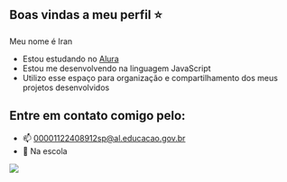 ## Boas vindas a meu perfil ⭐

Meu nome é Iran

- Estou estudando no [Alura](https://www.alura.com.br)
- Estou me desenvolvendo na linguagem JavaScript
- Utilizo esse espaço para organização e compartilhamento dos meus projetos desenvolvidos

## Entre em contato comigo pelo:

- 📫 00001122408912sp@al.educacao.gov.br
- 🏫 Na escola

![](https://media1.tenor.com/m/AXTSXVbBdOIAAAAC/leviackerman-attackontitan.gif)
